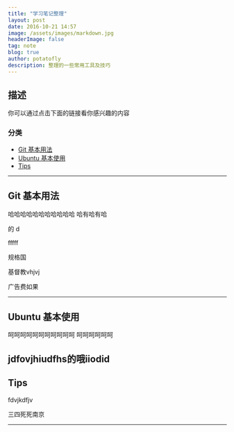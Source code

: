 ```yaml
---
title: "学习笔记整理"
layout: post
date: 2016-10-21 14:57
image: /assets/images/markdown.jpg
headerImage: false
tag: note
blog: true
author: potatofly
description: 整理的一些常用工具及技巧
---
```


## 描述

你可以通过点击下面的链接看你感兴趣的内容

### 分类
- [Git 基本用法](#Git-基本用法)
- [Ubuntu 基本使用](#Ubuntu-基本使用)
- [Tips](#Tips)

---

## Git 基本用法









哈哈哈哈哈哈哈哈哈哈哈
哈有哈有哈














的
d




fffff


规格国


基督教vhjvj




广告费如果

---

## Ubuntu 基本使用


呵呵呵呵呵呵呵呵呵呵呵
呵呵呵呵呵呵
























jdfovjhiudfhs的哦iiodid
---

## Tips




fdvjkdfjv

















































三四死死南京

---



